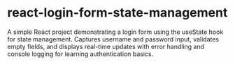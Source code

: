 # react-login-form-state-management
A simple React project demonstrating a login form using the useState hook for state management. Captures username and password input, validates empty fields, and displays real-time updates with error handling and console logging for learning authentication basics.
